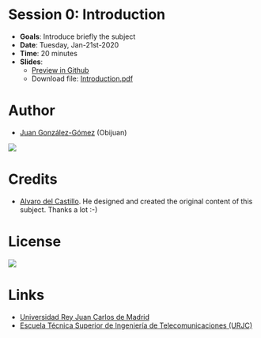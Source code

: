 # Session 0: Introduction

* **Goals**: Introduce briefly the subject
* **Date**: Tuesday, Jan-21st-2020
* **Time**: 20 minutes
* **Slides**: 
  * [Preview in Github](https://github.com/myTeachingURJC/2019-2020-PNE/blob/master/s0-introduction/Introduction.pdf)
  * Download file: [Introduction.pdf](https://github.com/myTeachingURJC/2019-2020-PNE/raw/master/s0-introduction/Introduction.pdf)

# Author

* [Juan González-Gómez](https://github.com/Obijuan) (Obijuan)

![](https://github.com/Obijuan/digital-electronics-with-open-FPGAs-tutorial/raw/master/wiki/portada/logos-urjc-gsyc-peloto-jderobot.png)

# Credits

* [Alvaro del Castillo](https://github.com/acs). He designed and created the original content of this subject. Thanks a lot :-)

# License

![](https://github.com/Obijuan/digital-electronics-with-open-FPGAs-tutorial/raw/master/wiki/portada/attribution-share-alike-creative-commons-license.png)

# Links

* [Universidad Rey Juan Carlos de Madrid](https://www.urjc.es/)
* [Escuela Técnica Superior de Ingeniería de Telecomunicaciones (URJC)](https://www.urjc.es/universidad/facultades/escuela-tecnica-superior-de-ingenieria-de-las-telecomunicaciones/content/etsit-escuela-tecnica-superior-de-ingenieria-de-telecomunicacion)